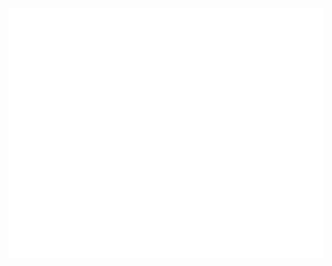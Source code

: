 <div align="center">
	<br>
	<a href="https://raw.githubusercontent.com/juslin03/juslin03/main/header.svg">
		<img src="header.svg" width="800" height="400" alt="Juslin K.">
	</a>
	<br>
</div>
